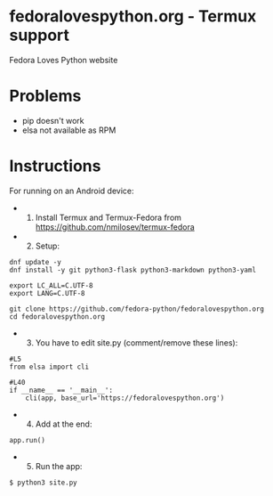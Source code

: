 # fedoralovespython.org - Termux support
Fedora Loves Python website

# Problems
- pip doesn't work
- elsa not available as RPM

# Instructions

For running on an Android device:

- 1. Install Termux and Termux-Fedora from https://github.com/nmilosev/termux-fedora
- 2. Setup:
```
dnf update -y
dnf install -y git python3-flask python3-markdown python3-yaml

export LC_ALL=C.UTF-8
export LANG=C.UTF-8

git clone https://github.com/fedora-python/fedoralovespython.org
cd fedoralovespython.org
```
- 3. You have to edit site.py (comment/remove these lines):
```
#L5
from elsa import cli

#L40
if __name__ == '__main__':
    cli(app, base_url='https://fedoralovespython.org')
```

- 4. Add at the end:
```
app.run()
```

- 5. Run the app:
```
$ python3 site.py
```

